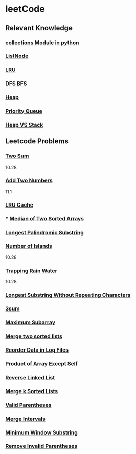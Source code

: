 # leetCode
## Relevant Knowledge
### [collections Module in python](https://github.com/momo4826/leetCode/blob/master/collectionsModule.md)
### [ListNode](https://github.com/momo4826/leetCode/blob/master/ListNode.md)
### [LRU](https://github.com/momo4826/leetCode/blob/master/LRU.md)
### [DFS BFS](https://github.com/momo4826/leetCode/blob/master/DFSBFS.md)
### [Heap](https://github.com/momo4826/leetCode/blob/master/Heap.md)
### [Priority Queue](https://github.com/momo4826/leetCode/blob/master/PriorityQueue.md)
### [Heap VS Stack](https://github.com/momo4826/leetCode/blob/master/HeapVSStack.md)


## Leetcode Problems
### [Two Sum](https://github.com/momo4826/leetCode/blob/master/twoSum.py)
10.28
### [Add Two Numbers](https://github.com/momo4826/leetCode/blob/master/addTwoNumbers.py)
11.1
### [LRU Cache](https://github.com/momo4826/leetCode/blob/master/LRU%20Cache.py)
### * [Median of Two Sorted Arrays](https://github.com/momo4826/leetCode/blob/master/MedianOfTwoSortedArrays.py)
### [Longest Palindromic Substring](https://github.com/momo4826/leetCode/blob/master/LongestPalindromicSubstring.py)
### [Number of Islands](https://github.com/momo4826/leetCode/blob/master/NumberOfIslands.py)
10.28
### [Trapping Rain Water](https://github.com/momo4826/leetCode/blob/master/TrappingRainWater.py)
10.28
### [Longest Substring Without Repeating Characters](https://github.com/momo4826/leetCode/blob/master/LongestSubstringWithoutRepeatingCharacters.py)
### [3sum](https://github.com/momo4826/leetCode/blob/master/3sum.py)
### [Maximum Subarray](https://github.com/momo4826/leetCode/blob/master/MaximumSubarray.py)
### [Merge two sorted lists](https://github.com/momo4826/leetCode/blob/master/MergeTwoSortedLists.py)
### [Reorder Data in Log Files](https://github.com/momo4826/leetCode/blob/master/ReorderDatainLogFiles.py)
### [Product of Array Except Self](https://github.com/momo4826/leetCode/blob/master/ProductofArrayExceptSelf.py)
### [Reverse Linked List](https://github.com/momo4826/leetCode/blob/master/ReverseLinkedList.py)
### [Merge k Sorted Lists](https://github.com/momo4826/leetCode/blob/master/MergeKSortedLists.py)
### [Valid Parentheses](https://github.com/momo4826/leetCode/blob/master/ValidParentheses.py)
### [Merge Intervals](https://github.com/momo4826/leetCode/blob/master/MergeIntervals.py)
### [Minimum Window Substring](https://github.com/momo4826/leetCode/blob/master/MinimumWindowSubstring.py)
### [Remove Invalid Parentheses](https://github.com/momo4826/leetCode/blob/master/RemoveInvalidParentheses.py)
